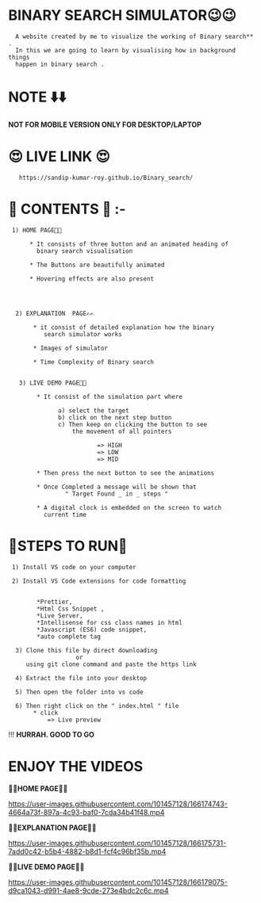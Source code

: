 # BINARY SEARCH SIMULATOR😉😉

      A website created by me to visualize the working of Binary search** .
      In this we are going to learn by visualising how in background things 
      happen in binary search .


# NOTE ⬇️⬇️

**NOT FOR MOBILE VERSION ONLY FOR DESKTOP/LAPTOP**


# 😍 LIVE LINK 😍

       https://sandip-kumar-roy.github.io/Binary_search/


# 🤠 CONTENTS 🤠 :-

     1) HOME PAGE🙏🙏

          * It consists of three button and an animated heading of 
            binary search visualisation

          * The Buttons are beautifully animated

          * Hovering effects are also present
          
          


      2) EXPLANATION  PAGE✍️✍️

           * it consist of detailed explanation how the binary 
              search simulator works
          
           * Images of simulator

           * Time Complexity of Binary search 

   
       3) LIVE DEMO PAGE🧐🧐

            * It consist of the simulation part where 
             
                  a) select the target
                  b) click on the next step button
                  c) Then keep on clicking the button to see
                      the movement of all pointers
                             
                             => HIGH
                             => LOW
                             => MID

            * Then press the next button to see the animations
                
            * Once Completed a message will be shown that
                    " Target Found _ in _ steps "
            
            * A digital clock is embedded on the screen to watch
              current time


# 🤔STEPS TO RUN🤔

     1) Install VS code on your computer

     2) Install VS Code extensions for code formatting
       

            *Prettier, 
            *Html Css Snippet ,
            *Live Server, 
            *Intellisense for css class names in html
            *Javascript (ES6) code snippet, 
            *auto complete tag 

      3) Clone this file by direct downloading
                       or
         using git clone command and paste the https link

      4) Extract the file into your desktop 
      
      5) Then open the folder into vs code

      6) Then right click on the " index.html " file
           * click 
               => Live preview
       
!!!
**HURRAH. GOOD TO GO**     

# ENJOY THE VIDEOS

**🙂🙂HOME PAGE🙂🙂**

https://user-images.githubusercontent.com/101457128/166174743-4664a73f-897a-4c93-baf0-7cda34b41f48.mp4
                                     
**🙂🙂EXPLANATION PAGE🙂🙂**  

https://user-images.githubusercontent.com/101457128/166175731-7add0c42-b5b4-4882-b8d1-fcf4c96bf35b.mp4


**🙂🙂LIVE DEMO PAGE🙂🙂**


https://user-images.githubusercontent.com/101457128/166179075-d9ca1043-d991-4ae8-9cde-273e4bdc2c6c.mp4



